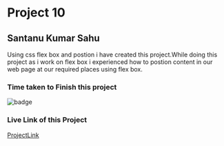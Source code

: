 # Project 10

## Santanu Kumar Sahu

Using css flex box and postion i have created this project.While doing this project as i work on flex box i experienced how to postion content in our web page at our required places using flex box.

### Time taken to Finish this project
![badge](https://img.shields.io/badge/Time%20Taken-5%20hr%2040%20min-brightgreen)

### Live Link of this Project
[ProjectLink](https://fsjswdproject11.netlify.app)
